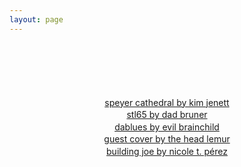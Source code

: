 ```yaml
---
layout: page
---
```

<p style="text-align:center;margin-top:100px;line-height:1.4em;">
	<a href="speyer/" target="_top">speyer cathedral by kim jenett</a><br>
	<a href="stl65/" target="_top">stl65 by dad bruner</a><br>
	<a href="dablues/" target="_top">dablues by evil brainchild</a><br>
	<a href="lemur/" target="_top">guest cover by the head lemur</a><br>
	<a href="buildingjoe/" target="_top">building joe by nicole t. pérez</a>
</p>
			